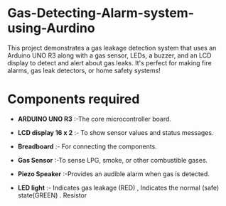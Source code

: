 # Gas-Detecting-Alarm-system-using-Aurdino
This project demonstrates a gas leakage detection system that uses an Arduino UNO R3 along with a gas sensor, LEDs, a buzzer, and an LCD display to detect and alert about gas leaks. 
It's perfect for making fire alarms, gas leak detectors, or home safety systems! 

# Components required
<ul>
<li>
  
**ARDUINO UNO R3** :-The core microcontroller board.
</li>
</ul>
<ul>
<li>
  
**LCD display 16 x 2** :- To show sensor values and status messages.
</li>
</ul>
<ul>
<li>
  
**Breadboard** :- For connecting the components.
</li>
</ul>
  <ul>
<li>
  
**Gas Sensor** :-To sense LPG, smoke, or other combustible gases.
</li>
</ul>
  <ul>
<li>
  
**Piezo Speaker** :-Provides an audible alarm when gas is detected.
</li>
</ul>
  <ul>
<li>
  
**LED light** :- Indicates gas leakage (RED) , Indicates the normal (safe) state(GREEN) .
Resistor

</li>
</ul>


